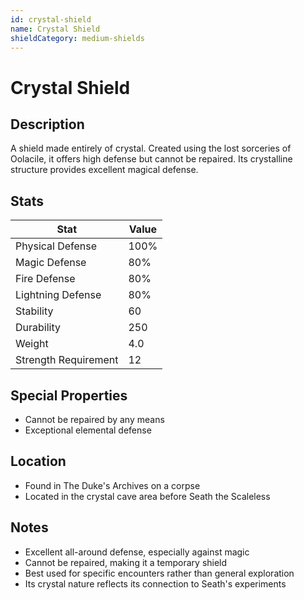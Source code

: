 ```yaml
---
id: crystal-shield
name: Crystal Shield
shieldCategory: medium-shields
---
```


# Crystal Shield

## Description

A shield made entirely of crystal. Created using the lost sorceries of Oolacile, it offers high defense but cannot be repaired. Its crystalline structure provides excellent magical defense.

## Stats

| Stat | Value |
|------|-------|
| Physical Defense | 100% |
| Magic Defense | 80% |
| Fire Defense | 80% |
| Lightning Defense | 80% |
| Stability | 60 |
| Durability | 250 |
| Weight | 4.0 |
| Strength Requirement | 12 |

## Special Properties

- Cannot be repaired by any means
- Exceptional elemental defense

## Location

- Found in The Duke's Archives on a corpse
- Located in the crystal cave area before Seath the Scaleless

## Notes

- Excellent all-around defense, especially against magic
- Cannot be repaired, making it a temporary shield
- Best used for specific encounters rather than general exploration
- Its crystal nature reflects its connection to Seath's experiments